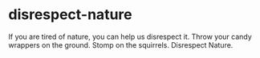 # disrespect-nature
If you are tired of nature, you can help us disrespect it. Throw your candy
wrappers on the ground. Stomp on the squirrels. Disrespect Nature.
